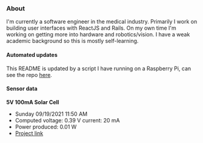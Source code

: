 ### About
I'm currently a software engineer in the medical industry. Primarily I work on building user interfaces with ReactJS and Rails. On my own time I'm working on getting more into hardware and robotics/vision. I have a weak academic background so this is mostly self-learning.

#### Automated updates
This README is updated by a script I have running on a Raspberry Pi, can see the repo [here](https://github.com/jdc-cunningham/raspi-git-repo-updater).

#### Sensor data
**5V 100mA Solar Cell**
- Sunday 09/19/2021 11:50 AM
- Computed voltage: 0.39 V current: 20 mA
- Power produced: 0.01 W
- [Project link](https://github.com/jdc-cunningham/raspisolarplotter)